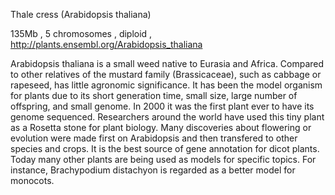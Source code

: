 
Thale cress (Arabidopsis thaliana)

135Mb , 5 chromosomes , diploid , http://plants.ensembl.org/Arabidopsis_thaliana

Arabidopsis thaliana is a small weed native to Eurasia and Africa. Compared to other relatives of the mustard family (Brassicaceae), such as cabbage or rapeseed, has little agronomic significance. It has been the model organism for plants due to its short generation time, small size, large number of offspring, and small genome. In 2000 it was the first plant ever to have its genome sequenced. Researchers around the world have used this tiny plant as a Rosetta stone for plant biology. Many discoveries about flowering or evolution were made first on Arabidopsis and then transfered to other species and crops. It is the best source of gene annotation for dicot plants. Today many other plants are being used as models for specific topics. For instance, Brachypodium distachyon is regarded as a better model for monocots.

